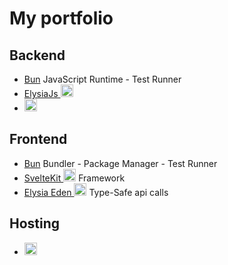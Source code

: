 # My portfolio
## Backend
- [Bun](https://bun.sh/) JavaScript Runtime - Test Runner
- [ElysiaJs <img src="https://elysiajs.com/assets/elysia.svg" height="20">](https://elysiajs.com/plugins/eden/overview.html)
- [<img src="https://webimages.mongodb.com/_com_assets/cms/kuyjf3vea2hg34taa-horizontal_default_slate_blue.svg?auto=format%252Ccompress" height="20">](https://www.mongodb.com/)
## Frontend
- [Bun](https://bun.sh/) Bundler - Package Manager - Test Runner
- [SvelteKit <img src="https://kit.svelte.dev/_app/immutable/assets/svelte-logo.5c5d7d20.svg" height="20">](https://kit.svelte.dev/) Framework 
- [Elysia Eden <img src="https://elysiajs.com/assets/elysia.svg" height="20">](https://elysiajs.com/plugins/eden/overview.html) Type-Safe api calls
## Hosting
- [<img src="https://railway.app/brand/logotype-light.svg" height="20">](https://railway.app/)


